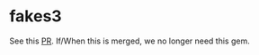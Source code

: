 # fakes3

See this [PR](https://github.com/jubos/fake-s3/pull/135). If/When this is merged, we no longer need this gem.

